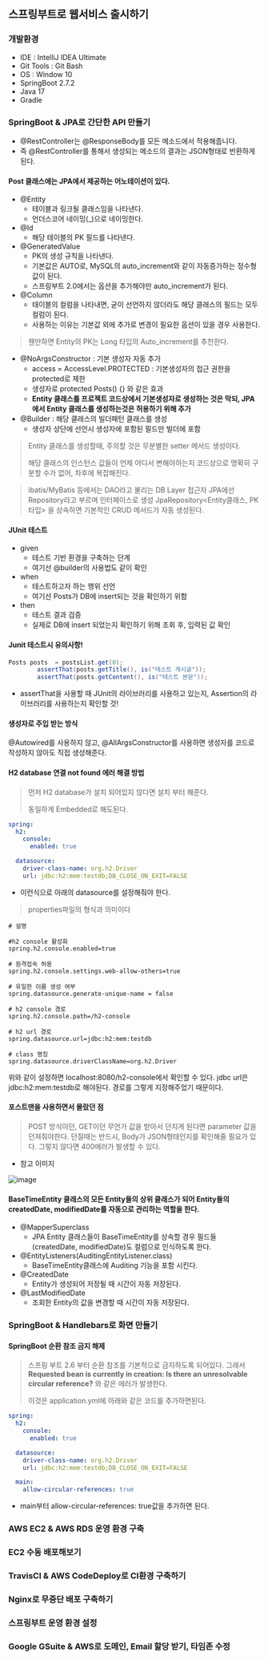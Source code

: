 ## 스프링부트로 웹서비스 출시하기

### 개발환경
 - IDE : IntelliJ IDEA Ultimate
 - Git Tools : Git Bash
 - OS : Window 10
 - SpringBoot 2.7.2
 - Java 17
 - Gradle

### SpringBoot & JPA로 간단한 API 만들기
 - @RestController는 @ResponseBody를 모든 메소드에서 적용해줍니다.
 - 즉 @RestController를 통해서 생성되는 메소드의 결과는 JSON형태로 반환하게 된다.

#### Post 클래스에는 JPA에서 제공하는 어노테이션이 있다.
 - @Entity
   - 테이블과 링크될 클래스임을 나타낸다.
   - 언더스코어 네이밍(_)으로 네이밍한다.
 - @Id
   - 해당 테이블의 PK 필드를 나타낸다.
 - @GeneratedValue
   - PK의 생성 규칙을 나타낸다.
   - 기본값은 AUTO로, MySQL의 auto_increment와 같이 자동증가하는 정수형 값이 된다.
   - 스프링부트 2.0에서는 옵션을 추가해야만 auto_increment가 된다.
 - @Column
   - 태이블의 컬럼을 나타내면, 굳이 선언하지 않더라도 해당 클래스의 필드는 모두 컬럼이 된다.
   - 사용하는 이유는 기본값 외에 추가로 변경이 필요한 옵션이 있을 경우 사용한다.

> 웬만하면 Entity의 PK는 Long 타입의 Auto_increment를 추천한다.

 - @NoArgsConstructor : 기본 생성자 자동 추가
   - access = AccessLevel.PROTECTED : 기본생성자의 접근 권한을 protected로 제한
   - 생성자로 protected Posts() {} 와 같은 효과
   - __Entity 클래스를 프로젝트 코드상에서 기본생성자로 생성하는 것은 막되, JPA에서 Entity 클래스를 생성하는것은 허용하기 위해 추가__
 - @Builder : 해당 클래스의 빌더패턴 클래스를 생성
   - 생성자 상단에 선언시 생성자에 포함된 필드만 빌더에 포함
   
> Entity 클래스를 생성할때, 주의할 것은 무분별한 setter 메서드 생성이다.
> 
> 해당 클래스의 인스턴스 값들이 언제 어디서 변해야하는지 코드상으로 명확히 구분할 수가 없어, 차후에 복잡해진다.

> ibatis/MyBatis 등에서는 DAO라고 불리는 DB Layer 접근자
> JPA에선 Repository라고 부르며 인터페이스로 생성
> JpaRepository<Entity클래스, PK타입> 을 상속하면 기본적인 CRUD 메서드가 자동 생성된다.

#### JUnit 테스트

 - given
   - 테스트 기반 환경을 구축하는 단계
   - 여기선 @builder의 사용법도 같이 확인
 - when
   - 테스트하고자 하는 행위 선언
   - 여기선 Posts가 DB에 insert되는 것을 확인하기 위함
 - then
   - 테스트 결과 검증
   - 실제로 DB에 insert 되었는지 확인하기 위해 조회 후, 입력된 값 확인

#### Junit 테스트시 유의사항!
```java
Posts posts  = postsList.get(0);
        assertThat(posts.getTitle(), is("테스트 게시글"));
        assertThat(posts.getContent(), is("테스트 본문"));
```
 - assertThat을 사용할 때 JUnit의 라이브러리를 사용하고 있는지, Assertion의 라이브러리를 사용하는지 확인할 것!

#### 생성자로 주입 받는 방식
@Autowired를 사용하지 않고, @AllArgsConstructor를 사용하면
생성자를 코드로 작성하지 않아도 직접 생성해준다.

#### H2 database 연결 not found 에러 해결 방법
> 먼저 H2 database가 설치 되어있지 않다면 설치 부터 해준다.
> 
> 동일하게 Embedded로 해도된다.

```yaml
spring:
  h2:
    console:
      enabled: true

  datasource:
    driver-class-name: org.h2.Driver
    url: jdbc:h2:mem:testdb;DB_CLOSE_ON_EXIT=FALSE
```
 - 이런식으로 아래의 datasource를 설정해줘야 한다. 
 
> properties파일의 형식과 의미이다

```properties
# 설명

#h2 console 활성화
spring.h2.console.enabled=true 

# 원격접속 허용
spring.h2.console.settings.web-allow-others=true

# 유일한 이름 생성 여부
spring.datasource.generate-unique-name = false 

# h2 console 경로
spring.h2.console.path=/h2-console

# h2 url 경로
spring.datasource.url=jdbc:h2:mem:testdb

# class 명칭
spring.datasource.driverClassName=org.h2.Driver
```

위와 같이 설정하면 localhost:8080/h2-console에서 확인할 수 있다.
jdbc url은 jdbc:h2:mem:testdb로 해야된다. 경로를 그렇게 지정해주었기 때문이다.

#### 포스트맨을 사용하면서 몰랐던 점
> POST 방식이던, GET이던 무언가 값을 받아서 던지게 된다면 parameter 값을 던져줘야한다. 
> 던질때는 반드시, Body가 JSON형태인지를 확인해줄 필요가 있다. 그렇지 않다면 400에러가 발생할 수 있다.

 - 참고 이미지

![image](https://user-images.githubusercontent.com/55322459/184493856-da2b868a-4d3e-4c15-9db3-e3bfe6eb1ad5.png)

#### BaseTimeEntity 클래스의 모든 Entity들의 상위 클래스가 되어 Entity들의 createdDate, modifiedDate를 자동으로 관리하는 역할을 한다.

 - @MapperSuperclass
   - JPA Entity 클래스들이 BaseTimeEntity를 상속할 경우 필드들(createdDate, modifiedDate)도 컬럼으로 인식하도록 한다.
 - @EntityListeners(AuditingEntityListener.class)
   - BaseTimeEntity클래스에 Auditing 기능을 포함 시킨다.
 - @CreatedDate
   - Entity가 생성되어 저장될 때 시간이 자동 저장된다.
 - @LastModifiedDate
   - 조회한 Entity의 값을 변경할 때 시간이 자동 저장된다.


### SpringBoot & Handlebars로 화면 만들기

#### SpringBoot 순환 참조 금지 해제
> 스프링 부트 2.6 부터 순환 참조를 기본적으로 금지하도록 되어있다.
> 그래서 __Requested bean is currently in creation: Is there an unresolvable circular reference?__ 와 같은 에러가 발생한다.
> 
> 이것은 application.yml에 아래와 같은 코드를 추가하면된다.

```yaml
spring:
  h2:
    console:
      enabled: true

  datasource:
    driver-class-name: org.h2.Driver
    url: jdbc:h2:mem:testdb;DB_CLOSE_ON_EXIT=FALSE

  main:
    allow-circular-references: true
```
 - main부터 allow-circular-references: true값을 추가하면 된다.

### AWS EC2 & AWS RDS 운영 환경 구축

### EC2 수동 배포해보기

### TravisCI & AWS CodeDeploy로 CI환경 구축하기

### Nginx로 무중단 배포 구축하기

### 스프링부트 운영 환경 설정

### Google GSuite & AWS로 도메인, Email 할당 받기, 타임존 수정
